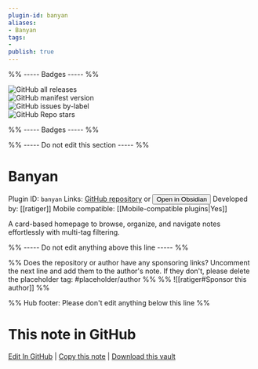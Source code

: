 ```yaml
---
plugin-id: banyan
aliases:
- Banyan
tags: 
- 
publish: true
---
```


%% ----- Badges ----- %%

![GitHub all releases](https://img.shields.io/github/downloads/ratiger/obsidian-banyan/total?color=573E7A&logo=github&style=for-the-badge)   
![GitHub manifest version](https://img.shields.io/github/manifest-json/v/ratiger/obsidian-banyan?color=573E7A&logo=github&style=for-the-badge)   
![GitHub issues by-label](https://img.shields.io/github/issues/ratiger/obsidian-banyan/help%20wanted?color=573E7A&logo=github&style=for-the-badge)   
![GitHub Repo stars](https://img.shields.io/github/stars/ratiger/obsidian-banyan?color=573E7A&logo=github&style=for-the-badge)

%% ----- Badges ----- %%

%% ----- Do not edit this section ----- %%

# Banyan

Plugin ID: `banyan`
Links: [GitHub repository](https://github.com/ratiger/obsidian-banyan) or [<button id=HH>Open in Obsidian</button>](obsidian://show-plugin?id=banyan)
Developed by: [[ratiger]]
Mobile compatible: [[Mobile-compatible plugins|Yes]]

A card-based homepage to browse, organize, and navigate notes effortlessly with multi-tag filtering.

%% ----- Do not edit anything above this line ----- %% 

%% Does the repository or author have any sponsoring links? Uncomment the next line and add them to the author's note. If they don't, please delete the placeholder tag: #placeholder/author %%
%% ![[ratiger#Sponsor this author]] %%

%% Hub footer: Please don't edit anything below this line %%

# This note in GitHub

<span class="git-footer">[Edit In GitHub](https://github.dev/obsidian-community/obsidian-hub/blob/main/02%20-%20Community%20Expansions/02.05%20All%20Community%20Expansions/Plugins/banyan.md "git-hub-edit-note") | [Copy this note](https://raw.githubusercontent.com/obsidian-community/obsidian-hub/main/02%20-%20Community%20Expansions/02.05%20All%20Community%20Expansions/Plugins/banyan.md "git-hub-copy-note") | [Download this vault](https://github.com/obsidian-community/obsidian-hub/archive/refs/heads/main.zip "git-hub-download-vault") </span>
